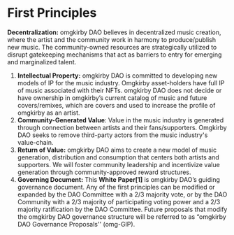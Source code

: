 # First Principles

**Decentralization:** omgkirby DAO believes in decentralized music creation, where the artist and the community work in harmony to produce/publish new music. The community-owned resources are strategically utilized to disrupt gatekeeping mechanisms that act as barriers to entry for emerging and marginalized talent.

1. **Intellectual Property:** omgkirby DAO is committed to developing new models of IP for the music industry. Omgkirby asset-holders have full IP of music associated with their NFTs. omgkirby DAO does not decide or have ownership in omgkirby’s current catalog of music and future covers/remixes, which are covers and used to increase the profile of omgkirby as an artist.
2. **Community-Generated Value**: Value in the music industry is generated through connection between artists and their fans/supporters. Omgkirby DAO seeks to remove third-party actors from the music industry's value-chain.
3. **Return of Value:** omgkirby DAO aims to create a new model of music generation, distribution and consumption that centers both artists and supporters. We will foster community leadership and incentivize value generation through community-approved reward structures.
4. **Governing Document:** This **White Paper\[1]** is omgkirby DAO’s guiding governance document. Any of the first principles can be modified or expanded by the DAO Committee with a 2/3 majority vote, or by the DAO Community with a 2/3 majority of participating voting power and a 2/3 majority ratification by the DAO Committee. Future proposals that modify the omgkirby DAO governance structure will be referred to as “omgkirby DAO Governance Proposals'' (omg-GIP).
